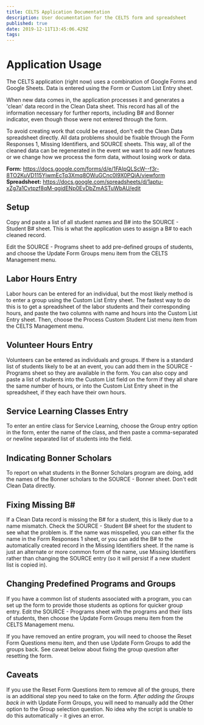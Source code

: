 ```yaml
---
title: CELTS Application Documentation
description: User documentation for the CELTS form and spreadsheet
published: true
date: 2019-12-11T13:45:06.429Z
tags: 
---
```


# Application Usage

The CELTS application (right now) uses a combination of Google Forms and Google Sheets. Data is entered using the Form or Custom List Entry sheet.

When new data comes in, the application processes it and generates a 'clean' data record in the Clean Data sheet. This record has all of the information necessary for further reports, including B# and Bonner indicator, even though those were not entered through the form.

To avoid creating work that could be erased, don't edit the Clean Data spreadsheet directly. All data problems should be fixable through the Form Responses 1, Missing Identifiers, and SOURCE sheets. This way, all of the cleaned data can be regenerated in the event we want to add new features or we change how we process the form data, without losing work or data.

**Form:** https://docs.google.com/forms/d/e/1FAIpQLScW--f3r-8TO2KuVD115YjwmEcTq3Xmq8OWuGCnc0l9X0PQjA/viewform
**Spreadsheet:** https://docs.google.com/spreadsheets/d/1aptu-xZg7a1Cvtpzf8qM-qgidENp0EvDbZmASTuWbAU/edit

## Setup

Copy and paste a list of all student names and B# into the SOURCE - Student B# sheet. This is what the application uses to assign a B# to each cleaned record. 

Edit the SOURCE - Programs sheet to add pre-defined groups of students, and choose the Update Form Groups menu item from the CELTS Management menu.

## Labor Hours Entry

Labor hours can be entered for an individual, but the most likely method is to enter a group using the Custom List Entry sheet. The fastest way to do this is to get a spreadsheet of the labor students and their corresponding hours, and paste the two columns with name and hours into the Custom List Entry sheet. Then, choose the Process Custom Student List menu item from the CELTS Management menu.

## Volunteer Hours Entry

Volunteers can be entered as individuals and groups. If there is a standard list of students likely to be at an event, you can add them in the SOURCE - Programs sheet so they are available in the form. You can also copy and paste a list of students into the Custom List field on the form if they all share the same number of hours, or into the Custom List Entry sheet in the spreadsheet, if they each have their own hours.

## Service Learning Classes Entry

To enter an entire class for Service Learning, choose the Group entry option in the form, enter the name of the class, and then paste a comma-separated or newline separated list of students into the field.

## Indicating Bonner Scholars

To report on what students in the Bonner Scholars program are doing, add the names of the Bonner scholars to the SOURCE - Bonner sheet. Don't edit Clean Data directly.

## Fixing Missing B#

If a Clean Data record is missing the B# for a student, this is likely due to a name mismatch. Check the SOURCE - Student B# sheet for the student to see what the problem is. If the name was misspelled, you can either fix the name in the Form Responses 1 sheet, or you can add the B# to the automatically created record in the Missing Identifiers sheet. If the name is just an alternate or more common form of the name, use Missing Identifiers rather than changing the SOURCE entry (so it will persist if a new student list is copied in).

## Changing Predefined Programs and Groups

If you have a common list of students associated with a program, you can set up the form to provide those students as options for quicker group entry. Edit the SOURCE - Programs sheet with the programs and their lists of students, then choose the Update Form Groups menu item from the CELTS Management menu.

If you have removed an entire program, you will need to choose the Reset Form Questions menu item, and then use Update Form Groups to add the groups back. See caveat below about fixing the group question after resetting the form.

## Caveats

If you use the Reset Form Questions item to remove all of the groups, there is an additional step you need to take on the form. *After adding the Groups back in* with Update Form Groups, you will need to manually add the Other option to the Group selection question. No idea why the script is unable to do this automatically - it gives an error.

